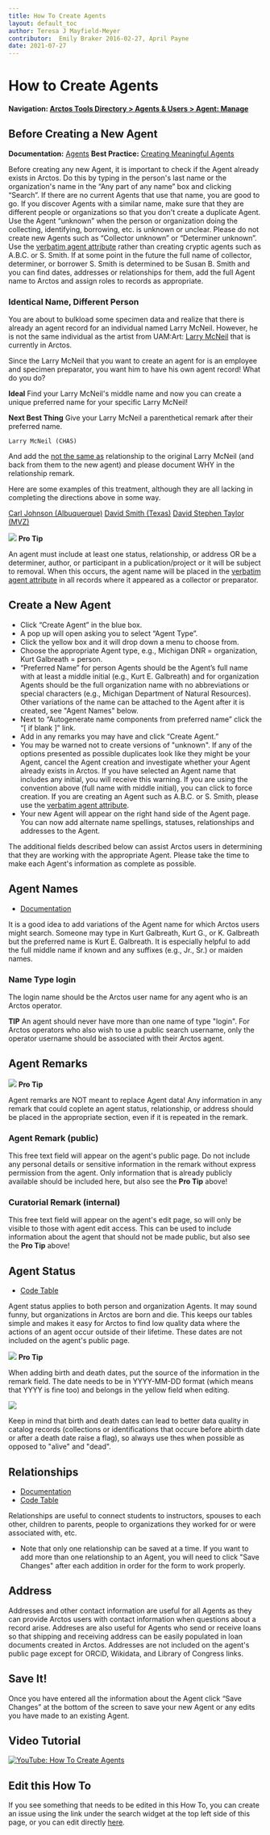 ```yaml
---
title: How To Create Agents
layout: default_toc
author: Teresa J Mayfield-Meyer
contributor:  Emily Braker 2016-02-27, April Payne
date: 2021-07-27
---
```

# How to Create Agents

#### Navigation: <a href="https://arctos.database.museum/agents.cfm" target="_blank">Arctos Tools Directory > Agents & Users > Agent: Manage</a>

## Before Creating a New Agent

**Documentation:** <a href="https://handbook.arctosdb.org/documentation/agent.html" target="_blank">Agents</a>
**Best Practice:** [Creating Meaningful Agents](https://handbook.arctosdb.org/best_practices/Agents.html)

Before creating any new Agent, it is important to check if the Agent already exists in Arctos. Do this by typing in the person's last name or the organization's name in the “Any part of any name” box and clicking “Search”. If there are no current Agents that use that name, you are good to go. If you discover Agents with a similar name, make sure that they are different people or organizations so that you don't create a duplicate Agent. Use the Agent “unknown” when the person or organization doing the collecting, identifying, borrowing, etc. is unknown or unclear. Please do not create new Agents such as “Collector unknown” or “Determiner unknown”. Use the [verbatim agent attribute](https://arctos.database.museum/info/ctDocumentation.cfm?table=ctattribute_type#verbatim_agent) rather than creating cryptic agents such as A.B.C. or S. Smith. If at some point in the future the full name of collector, determiner, or borrower S. Smith is determined to be Susan B. Smith and you can find dates, addresses or relationships for them, add the full Agent name to Arctos and assign roles to records as appropriate.

### Identical Name, Different Person

You are about to bulkload some specimen data and realize that there is already an agent record for an individual named Larry McNeil. However, he is not the same individual as the artist from UAM:Art: [Larry McNeil](https://arctos.database.museum/agent/21290113) that is currently in Arctos.

Since the Larry McNeil that you want to create an agent for is an employee and specimen preparator, you want him to have his own agent record! What do you do?

**Ideal**
Find your Larry McNeil's middle name and now you can create a unique preferred name for your specific Larry McNeil!

**Next Best Thing**
Give your Larry McNeil a parenthetical remark after their preferred name. 

`Larry McNeil (CHAS)`

And add the [not the same as](https://arctos.database.museum/info/ctDocumentation.cfm?table=ctagent_relationship#not_the_same_as) relationship to the original Larry McNeil (and back from them to the new agent) and please document WHY in the relationship remark.

Here are some examples of this treatment, although they are all lacking in completing the directions above in some way.

[Carl Johnson (Albuquerque)](https://arctos.database.museum/agents.cfm?agent_id=21325605)
[David Smith (Texas)](https://arctos.database.museum/agents.cfm?agent_id=21331803)
[David Stephen Taylor (MVZ)](https://arctos.database.museum/agents.cfm?agent_id=21309995)

![](https://raw.githubusercontent.com/ArctosDB/documentation-wiki/gh-pages/tutorial_images/Bear%20Pro.jpg) **Pro Tip**

An agent must include at least one status, relationship, or address OR be a determiner, author, or participant in a publication/project or it will be subject to removal. When this occurs, the agent name will be placed in the [verbatim agent  attribute](https://arctos.database.museum/info/ctDocumentation.cfm?table=ctattribute_type#verbatim_agent) in all records where it appeared as a collector or preparator.

## Create a New Agent

* Click “Create Agent” in the blue box.
* A pop up will open asking you to select “Agent Type”.
* Click the yellow box and it will drop down a menu to choose from.
* Choose the appropriate Agent type, e.g., Michigan DNR = organization, Kurt Galbreath = person.
* “Preferred Name” for person Agents should be the Agent’s full name with at least a middle initial (e.g., Kurt E. Galbreath) and for organization Agents should be the full organization name with no abbreviations or special characters (e.g., Michigan Department of Natural Resources). Other variations of the name can be attached to the Agent after it is created, see "Agent Names" below.
* Next to “Autogenerate name components from preferred name” click the “[ if blank ]” link.
* Add in any remarks you may have and click “Create Agent.”
* You may be warned not to create versions of "unknown". If any of the options presented as possible duplicates look like they might be your Agent, cancel the Agent creation and investigate whether your Agent already exists in Arctos. If you have selected an Agent name that includes any initial, you will receive this warning.  If you are using the convention above (full name with middle initial), you can click to force creation.  If you are creating an Agent such as A.B.C. or S. Smith, please use the [verbatim agent attribute](https://arctos.database.museum/info/ctDocumentation.cfm?table=ctattribute_type#verbatim_agent).
* Your new Agent will appear on the right hand side of the Agent page. You can now add alternate name spellings, statuses, relationships and addresses to the Agent.

The additional fields described below can assist Arctos users in determining that they are working with the appropriate Agent.  Please take the time to make each Agent's information as complete as possible.

## Agent Names

- <a href="https://handbook.arctosdb.org/documentation/agent.html#names" target="_blank">Documentation</a>

It is a good idea to add variations of the Agent name for which Arctos users might search. Someone may type in Kurt Galbreath, Kurt G., or K. Galbreath but the preferred name is Kurt E. Galbreath. It is especially helpful to add the full middle name if known and any suffixes (e.g., Jr., Sr.) or maiden names.

### Name Type login
The login name should be the Arctos user name for any agent who is an Arctos operator.

**TIP**
An agent should never have more than one name of type "login". For Arctos operators who also wish to use a public search username, only the operator username should be associated with their Arctos agent.

## Agent Remarks

![](https://raw.githubusercontent.com/ArctosDB/documentation-wiki/gh-pages/tutorial_images/Bear%20Pro.jpg) **Pro Tip**

Agent remarks are NOT meant to replace Agent data! Any information in any remark that could coplete an agent status, relationship, or address should be placed in the appropriate section, even if it is repeated in the remark.

### Agent Remark (public)
This free text field will appear on the agent's public page. Do not include any personal details or sensitive information in the remark without express permission from the agent. Only information that is already publicly available should be included here, but also see the **Pro Tip** above!

### Curatorial Remark (internal)
This free text field will appear on the agent's edit page, so will only be visible to those with agent edit access. This can be used to include information about the agent that should not be made public, but also see the **Pro Tip** above!

## Agent Status

- <a href="https://arctos.database.museum/info/ctDocumentation.cfm?table=ctagent_status" target="_blank">Code Table</a>

Agent status applies to both person and organization Agents. It may sound funny, but organizations in Arctos are born and die. This keeps our tables simple and makes it easy for Arctos to find low quality data where the actions of an agent occur outside of their lifetime. These dates are not included on the agent's public page.

![](https://raw.githubusercontent.com/ArctosDB/documentation-wiki/gh-pages/tutorial_images/Bear%20Pro.jpg) **Pro Tip**

When adding birth and death dates, put the source of the information in the remark field. The date needs to be in YYYY-MM-DD format (which means that YYYY is fine too) and belongs in the yellow field when editing.

![](https://github.com/ArctosDB/documentation-wiki/blob/gh-pages/tutorial_images/Agents/Agent_status.jpg)

Keep in mind that birth and death dates can lead to better data quality in catalog records (collections or identifications that occure before abirth date or after a death date raise a flag), so always use thes when possible as opposed to "alive" and "dead".

## Relationships

- <a href="https://handbook.arctosdb.org/documentation/agent.html#agent-relationships" target="_blank">Documentation</a>
- <a href="https://arctos.database.museum/info/ctDocumentation.cfm?table=ctagent_name_type" target="_blank">Code Table</a>

Relationships are useful to connect students to instructors, spouses to each other, children to parents, people to organizations they worked for or were associated with, etc.

* Note that only one relationship can be saved at a time.  If you want to add more than one relationship to an Agent, you will need to click "Save Changes" after each addition in order for the form to work properly.

## Address

Addresses and other contact information are useful for all Agents as they can provide Arctos users with contact information when questions about a record arise. Addreses are also useful for Agents who send or receive loans so that shipping and receiving address can be easily populated in loan documents created in Arctos. Addresses are not included on the agent's public page except for ORCiD, Wikidata, and Library of Congress links.

## Save It!

Once you have entered all the information about the Agent click “Save Changes” at the bottom of the screen to save your new Agent or any edits you have made to an existing Agent.

## Video Tutorial

[![YouTube: How To Create Agents](https://raw.githubusercontent.com/ArctosDB/documentation-wiki/gh-pages/tutorial_images/Bear%20play.png)](https://www.youtube.com/watch?v=s3Rxk2LhY9E)

## Edit this How To

If you see something that needs to be edited in this How To, you can create an issue using the link under the search widget at the top left side of this page, or you can edit directly [here](https://github.com/ArctosDB/documentation-wiki/blob/gh-pages/_how_to/How-to-Create-Agents.markdown).
